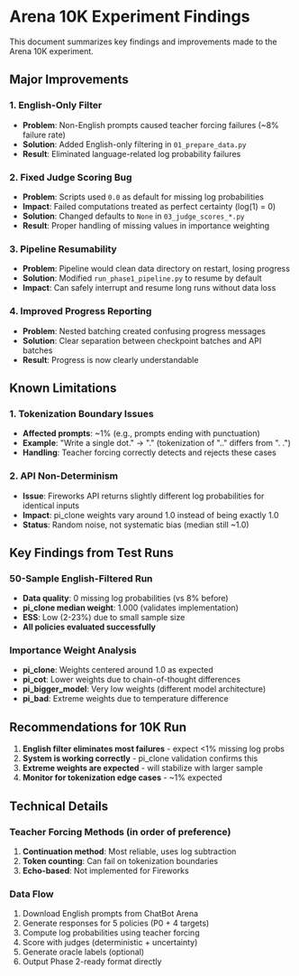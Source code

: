 # Arena 10K Experiment Findings

This document summarizes key findings and improvements made to the Arena 10K experiment.

## Major Improvements

### 1. English-Only Filter
- **Problem**: Non-English prompts caused teacher forcing failures (~8% failure rate)
- **Solution**: Added English-only filtering in `01_prepare_data.py`
- **Result**: Eliminated language-related log probability failures

### 2. Fixed Judge Scoring Bug
- **Problem**: Scripts used `0.0` as default for missing log probabilities
- **Impact**: Failed computations treated as perfect certainty (log(1) = 0)
- **Solution**: Changed defaults to `None` in `03_judge_scores_*.py`
- **Result**: Proper handling of missing values in importance weighting

### 3. Pipeline Resumability
- **Problem**: Pipeline would clean data directory on restart, losing progress
- **Solution**: Modified `run_phase1_pipeline.py` to resume by default
- **Impact**: Can safely interrupt and resume long runs without data loss

### 4. Improved Progress Reporting
- **Problem**: Nested batching created confusing progress messages
- **Solution**: Clear separation between checkpoint batches and API batches
- **Result**: Progress is now clearly understandable

## Known Limitations

### 1. Tokenization Boundary Issues
- **Affected prompts**: ~1% (e.g., prompts ending with punctuation)
- **Example**: "Write a single dot." → "." (tokenization of ".." differs from ". .")
- **Handling**: Teacher forcing correctly detects and rejects these cases

### 2. API Non-Determinism
- **Issue**: Fireworks API returns slightly different log probabilities for identical inputs
- **Impact**: pi_clone weights vary around 1.0 instead of being exactly 1.0
- **Status**: Random noise, not systematic bias (median still ~1.0)

## Key Findings from Test Runs

### 50-Sample English-Filtered Run
- **Data quality**: 0 missing log probabilities (vs 8% before)
- **pi_clone median weight**: 1.000 (validates implementation)
- **ESS**: Low (2-23%) due to small sample size
- **All policies evaluated successfully**

### Importance Weight Analysis
- **pi_clone**: Weights centered around 1.0 as expected
- **pi_cot**: Lower weights due to chain-of-thought differences
- **pi_bigger_model**: Very low weights (different model architecture)
- **pi_bad**: Extreme weights due to temperature difference

## Recommendations for 10K Run

1. **English filter eliminates most failures** - expect <1% missing log probs
2. **System is working correctly** - pi_clone validation confirms this
3. **Extreme weights are expected** - will stabilize with larger sample
4. **Monitor for tokenization edge cases** - ~1% expected

## Technical Details

### Teacher Forcing Methods (in order of preference)
1. **Continuation method**: Most reliable, uses log subtraction
2. **Token counting**: Can fail on tokenization boundaries
3. **Echo-based**: Not implemented for Fireworks

### Data Flow
1. Download English prompts from ChatBot Arena
2. Generate responses for 5 policies (P0 + 4 targets)
3. Compute log probabilities using teacher forcing
4. Score with judges (deterministic + uncertainty)
5. Generate oracle labels (optional)
6. Output Phase 2-ready format directly